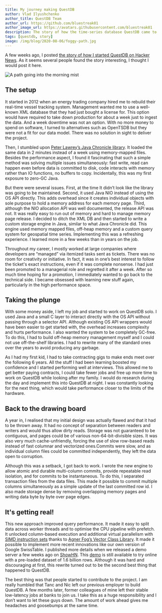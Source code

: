 ```yaml
---
title: My journey making QuestDB
author: Vlad Ilyushchenko
author_title: QuestDB Team
author_url: https://github.com/bluestreak01
author_image_url: https://avatars.githubusercontent.com/bluestreak01
description: The story of how the time-series database QuestDB came to life
tags: [questdb, story]
image: /img/blog/2020-08-06/foggy-path.jpg
---
```



A few weeks ago, I posted [the story of how I started QuestDB on Hacker News](https://news.ycombinator.com/item?id=23975807). 
As it seems several people found the story interesting, I thought I would post it here. 

<img
    className="banner"
    alt="A path going into the morning mist"
    src="/img/blog/2020-08-06/foggy-path.jpg"
/>

<!-- truncate -->

## The setup
It started in 2012 when an energy trading company hired me to rebuild their real-time vessel tracking system. Management wanted me to use a well-known XML database that they had just bought a license for. This option would have required to take down production for about a week just to ingest the data. And a week downtime was not an option. With no more money to spend on software, I turned to alternatives such as OpenTSDB but they were not a fit for our data model. There was no solution in sight to deliver the project.

Then, I stumbled upon [Peter Lawrey’s Java Chronicle library](https://github.com/peter-lawrey/Java-Chronicle). It loaded the same data in 2 minutes instead of a week using memory-mapped files. Besides the performance aspect, I found it fascinating that such a simple method was solving multiple issues simultaneously: fast write, read can happen even before data is committed to disk, code interacts with memory rather than IO functions, no buffers to copy. Incidentally, this was my first exposure to zero-GC Java.

But there were several issues. First, at the time It didn’t look like the library was going to be maintained. Second, it used Java NIO instead of using the OS API directly. This adds overhead since it creates individual objects with sole purpose to hold a memory address for each memory page. Third, although the NIO allocation API was well documented, the release API was not. It was really easy to run out of memory and hard to manage memory page release. I decided to ditch the XML DB and then started to write a custom storage engine in Java, similar to what Java Chronicle did. This engine used memory mapped files, off-heap memory and a custom query system for geospatial time series. Implementing this was a refreshing experience. I learned more in a few weeks than in years on the job.

Throughout my career, I mostly worked at large companies where developers are “managed” via itemized tasks sent as tickets. There was no room for creativity or initiative. In fact, it was in one’s best interest to follow the ticket's exact instructions, even if it was complete nonsense. I had just been promoted to a managerial role and regretted it after a week. After so much time hoping for a promotion, I immediately wanted to go back to the technical side. I became obsessed with learning new stuff again, particularly in the high performance space.

## Taking the plunge
With some money aside, I left my job and started to work on QuestDB solo. I used Java and a small C layer to interact directly with the OS API without passing through a selector API. Although existing OS API wrappers would have been easier to get started with, the overhead increases complexity and hurts performance. I also wanted the system to be completely GC-free. To do this, I had to build off-heap memory management myself and I could not use off-the-shelf libraries. I had to rewrite many of the standard ones over the years to avoid producing any garbage.

As I had my first kid, I had to take contracting gigs to make ends meet over the following 6 years. All the stuff I had been learning boosted my confidence and I started performing well at interviews. This allowed me to get better paying contracts, I could take fewer jobs and free up more time to work on QuestDB while looking after my family. I would do research during the day and implement this into QuestDB at night. I was constantly looking for the next thing, which would take performance closer to the limits of the hardware.

## Back to the drawing board
A year in, I realised that my initial design was actually flawed and that it had to be thrown away. It had no concept of separation between readers and writers and would thus allow dirty reads. Storage was not guaranteed to be contiguous, and pages could be of various non-64-bit-divisible sizes. It was also very much cache-unfriendly, forcing the use of slow row-based reads instead of fast columnar and vectorized ones.Commits were slow, and as individual column files could be committed independently, they left the data open to corruption.

Although this was a setback, I got back to work. I wrote the new engine to allow atomic and durable multi-column commits, provide repeatable read isolation, and for commits to be instantaneous. To do this, I separated transaction files from the data files. This made it possible to commit multiple columns simultaneously as a simple update of the last committed row id. I also made storage dense by removing overlapping memory pages and writing data byte by byte over page edges.

## It's getting real!
This new approach improved query performance. It made it easy to split data across worker threads and to optimise the CPU pipeline with prefetch. It unlocked column-based execution and additional virtual parallelism with [SIMD instruction sets](https://news.ycombinator.com/item?id=22803504) thanks to [Agner Fog’s Vector Class Library](https://www.agner.org/optimize/vectorclass.pdf). It made it possible to implement more recent innovations like our own version of Google SwissTable. I published more details when we released a demo server a few weeks ago on [ShowHN](https://news.ycombinator.com/item?id=23616878). This [demo](http://try.questdb.io:9000/) is still available to try online with a pre-loaded dataset of 1.6 billion rows. Although it was hard and discouraging at first, this rewrite turned out to be the second best thing that happened to QuestDB.

The best thing was that people started to contribute to the project. I am really humbled that Tanc and Nic left our previous employer to build QuestDB. A few months later, former colleagues of mine left their stable low-latency jobs at banks to join us. I take this as a huge responsibility and I don’t want to let these guys down. The amount of work ahead gives me headaches and goosebumps at the same time.

